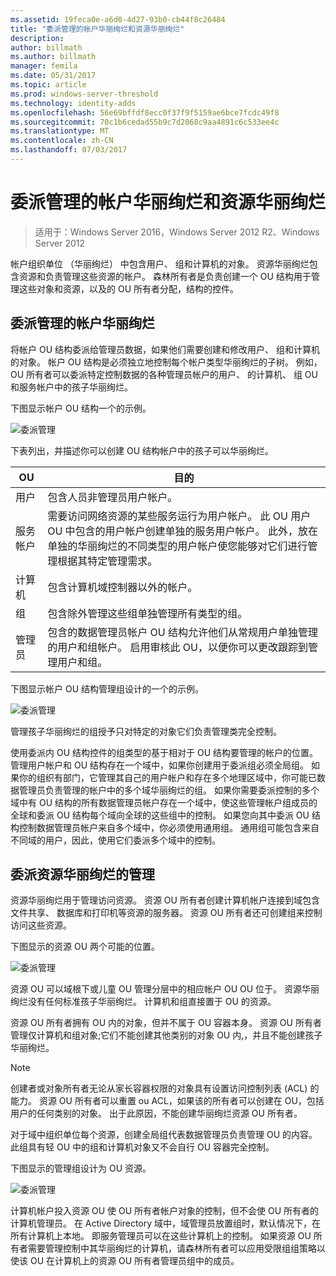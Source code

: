```yaml
---
ms.assetid: 19feca0e-a6d0-4d27-93b0-cb44f8c26484
title: "委派管理的帐户华丽绚烂和资源华丽绚烂"
description: 
author: billmath
ms.author: billmath
manager: femila
ms.date: 05/31/2017
ms.topic: article
ms.prod: windows-server-threshold
ms.technology: identity-adds
ms.openlocfilehash: 56e69bffdf8ecc0f37f9f5159ae6bce7fcdc49f8
ms.sourcegitcommit: 70c1b6cedad55b9c7d2068c9aa4891c6c533ee4c
ms.translationtype: MT
ms.contentlocale: zh-CN
ms.lasthandoff: 07/03/2017
---
```

# <a name="delegating-administration-of-account-ous-and-resource-ous"></a>委派管理的帐户华丽绚烂和资源华丽绚烂

>适用于：Windows Server 2016，Windows Server 2012 R2、Windows Server 2012

帐户组织单位 （华丽绚烂） 中包含用户、 组和计算机的对象。 资源华丽绚烂包含资源和负责管理这些资源的帐户。 森林所有者是负责创建一个 OU 结构用于管理这些对象和资源，以及的 OU 所有者分配，结构的控件。  
  
## <a name="delegating-administration-of-account-ous"></a>委派管理的帐户华丽绚烂  
将帐户 OU 结构委派给管理员数据，如果他们需要创建和修改用户、 组和计算机的对象。 帐户 OU 结构是必须独立地控制每个帐户类型华丽绚烂的子树。 例如，OU 所有者可以委派特定控制数据的各种管理员帐户的用户、 的计算机、 组 OU 和服务帐户中的孩子华丽绚烂。  
  
下图显示帐户 OU 结构一个的示例。  
  
![委派管理](media/Delegating-Administration-of-Account-OUs-and-Resource-OUs/66d38fbe-e8eb-42d7-abab-9526243bf6d9.gif)  
  
下表列出，并描述你可以创建 OU 结构帐户中的孩子可以华丽绚烂。  
  
|OU|目的|  
|------|-----------|  
|用户|包含人员非管理员用户帐户。|  
|服务帐户|需要访问网络资源的某些服务运行为用户帐户。 此 OU 用户 OU 中包含的用户帐户创建单独的服务用户帐户。 此外，放在单独的华丽绚烂的不同类型的用户帐户使您能够对它们进行管理根据其特定管理需求。|  
|计算机|包含计算机域控制器以外的帐户。|  
|组|包含除外管理这些组单独管理所有类型的组。|  
|管理员|包含的数据管理员帐户 OU 结构允许他们从常规用户单独管理的用户和组帐户。 启用审核此 OU，以便你可以更改跟踪到管理用户和组。|  
  
下图显示帐户 OU 结构管理组设计的一个的示例。  
  
![委派管理](media/Delegating-Administration-of-Account-OUs-and-Resource-OUs/be2cd2d2-6956-429c-a53a-369e6fe40b2b.gif)  
  
管理孩子华丽绚烂的组授予只对特定的对象它们负责管理类完全控制。  
  
使用委派内 OU 结构控件的组类型的基于相对于 OU 结构要管理的帐户的位置。 管理用户帐户和 OU 结构存在一个域中，如果你创建用于委派组必须全局组。 如果你的组织有部门，它管理其自己的用户帐户和存在多个地理区域中，你可能已数据管理员负责管理的帐户中的多个域华丽绚烂的组。 如果你需要委派控制的多个域中有 OU 结构的所有数据管理员帐户存在一个域中，使这些管理帐户组成员的全球和委派 OU 结构每个域向全球的这些组中的控制。 如果您向其中委派 OU 结构控制数据管理员帐户来自多个域中，你必须使用通用组。 通用组可能包含来自不同域的用户，因此，使用它们委派多个域中的控制。  
  
## <a name="delegating-administration-of-resource-ous"></a>委派资源华丽绚烂的管理  
资源华丽绚烂用于管理访问资源。 资源 OU 所有者创建计算机帐户连接到域包含文件共享、 数据库和打印机等资源的服务器。 资源 OU 所有者还可创建组来控制访问这些资源。  
  
下图显示的资源 OU 两个可能的位置。  
  
![委派管理](media/Delegating-Administration-of-Account-OUs-and-Resource-OUs/6667a5ce-34d6-48a9-9974-b823ba70e2af.gif)  
  
资源 OU 可以域根下或儿童 OU 管理分层中的相应帐户 OU OU 位于。 资源华丽绚烂没有任何标准孩子华丽绚烂。 计算机和组直接置于 OU 的资源。  
  
资源 OU 所有者拥有 OU 内的对象，但并不属于 OU 容器本身。 资源 OU 所有者管理仅计算机和组对象;它们不能创建其他类别的对象 OU 内,，并且不能创建孩子华丽绚烂。  
  
> [!NOTE]  
> 创建者或对象所有者无论从家长容器权限的对象具有设置访问控制列表 (ACL) 的能力。 资源 OU 所有者可以重置 ou ACL，如果该的所有者可以创建在 OU，包括用户的任何类别的对象。 出于此原因，不能创建华丽绚烂资源 OU 所有者。  
  
对于域中组织单位每个资源，创建全局组代表数据管理员负责管理 OU 的内容。 此组具有轻 OU 中的组和计算机对象又不会自行 OU 容器完全控制。  
  
下图显示的管理组设计为 OU 资源。  
  
![委派管理](media/Delegating-Administration-of-Account-OUs-and-Resource-OUs/8a3f7714-a3bf-43f7-b999-6070543248b0.gif)  
  
计算机帐户投入资源 OU 使 OU 所有者帐户对象的控制，但不会使 OU 所有者的计算机管理员。 在 Active Directory 域中，域管理员放置组时，默认情况下，在所有计算机上本地。 即服务管理员可以在这些计算机上的控制。 如果资源 OU 所有者需要管理控制中其华丽绚烂的计算机，请森林所有者可以应用受限组组策略以使该 OU 在计算机上的资源 OU 所有者管理员组中的成员。  
  


